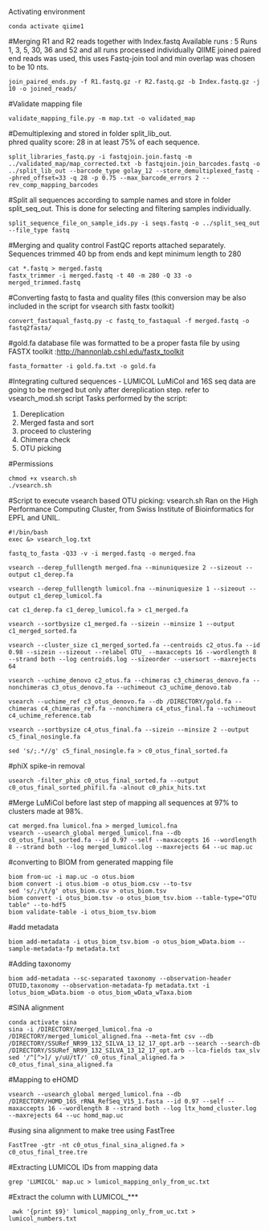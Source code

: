 
Activating environment
```
conda activate qiime1
```
#Merging R1 and R2 reads together with Index.fastq
Available runs : 5 
Runs 1, 3, 5, 30, 36 and 52 and all runs processed individually
QIIME joined paired end reads was used, this uses Fastq-join tool and min overlap was chosen to be 10 nts. 

```
join_paired_ends.py -f R1.fastq.gz -r R2.fastq.gz -b Index.fastq.gz -j 10 -o joined_reads/
```

#Validate mapping file
```
validate_mapping_file.py -m map.txt -o validated_map
```
#Demultiplexing and stored in folder split_lib_out.\
 phred quality score: 28 in at least 75% of each sequence.
```
split_libraries_fastq.py -i fastqjoin.join.fastq -m ../validated_map/map_corrected.txt -b fastqjoin.join_barcodes.fastq -o ../split_lib_out --barcode_type golay_12 --store_demultiplexed_fastq --phred_offset=33 -q 28 -p 0.75 --max_barcode_errors 2 --rev_comp_mapping_barcodes
```
#Split all sequences according to sample names and store in folder split_seq_out. This is done for selecting and filtering samples individually.

```
split_sequence_file_on_sample_ids.py -i seqs.fastq -o ../split_seq_out  --file_type fastq
```

#Merging and quality control
FastQC reports attached separately. Sequences trimmed 40 bp from ends and kept minimum length to 280
```
cat *.fastq > merged.fastq
fastx_trimmer -i merged.fastq -t 40 -m 280 -Q 33 -o merged_trimmed.fastq
```
#Converting fastq to fasta and quality files (this conversion may be also included in the script for vsearch sith fastx toolkit) 
```
convert_fastaqual_fastq.py -c fastq_to_fastaqual -f merged.fastq -o fastq2fasta/ 
```
#gold.fa database file was formatted to be a proper fasta file by using FASTX toolkit :http://hannonlab.cshl.edu/fastx_toolkit
```
fasta_formatter -i gold.fa.txt -o gold.fa
```

#Integrating cultured sequences - LUMICOL
LuMiCol and 16S seq data are going to be merged but only after dereplication step. refer to vsearch_mod.sh script
Tasks performed by the script:
1. Dereplication
2. Merged fasta and sort
3. proceed to clustering
4. Chimera check
5. OTU picking

#Permissions
```
chmod +x vsearch.sh 
./vsearch.sh 
```
#Script to execute vsearch based OTU picking: vsearch.sh 
Ran on the High Performance Computing Cluster, from Swiss Institute of Bioinformatics for EPFL and UNIL.
```
#!/bin/bash
exec &> vsearch_log.txt

fastq_to_fasta -Q33 -v -i merged.fastq -o merged.fna 

vsearch --derep_fulllength merged.fna --minuniquesize 2 --sizeout --output c1_derep.fa 

vsearch --derep_fulllength lumicol.fna --minuniquesize 1 --sizeout --output c1_derep_lumicol.fa

cat c1_derep.fa c1_derep_lumicol.fa > c1_merged.fa

vsearch --sortbysize c1_merged.fa --sizein --minsize 1 --output c1_merged_sorted.fa

vsearch --cluster_size c1_merged_sorted.fa --centroids c2_otus.fa --id 0.98 --sizein --sizeout --relabel OTU_ --maxaccepts 16 --wordlength 8 --strand both --log centroids.log --sizeorder --usersort --maxrejects 64

vsearch --uchime_denovo c2_otus.fa --chimeras c3_chimeras_denovo.fa --nonchimeras c3_otus_denovo.fa --uchimeout c3_uchime_denovo.tab

vsearch --uchime_ref c3_otus_denovo.fa --db /DIRECTORY/gold.fa --chimeras c4_chimeras_ref.fa --nonchimera c4_otus_final.fa --uchimeout c4_uchime_reference.tab

vsearch --sortbysize c4_otus_final.fa --sizein --minsize 2 --output c5_final_nosingle.fa

sed 's/;.*//g' c5_final_nosingle.fa > c0_otus_final_sorted.fa
```
#phiX spike-in removal
```
usearch -filter_phix c0_otus_final_sorted.fa --output c0_otus_final_sorted_phifil.fa -alnout c0_phix_hits.txt
```
#Merge LuMiCol before last step of mapping all sequences at 97% to clusters made at 98%.
```
cat merged.fna lumicol.fna > merged_lumicol.fna
vsearch --usearch_global merged_lumicol.fna --db c0_otus_final_sorted.fa --id 0.97 --self --maxaccepts 16 --wordlength 8 --strand both --log merged_lumicol.log --maxrejects 64 --uc map.uc
```

#converting to BIOM from generated mapping file 
```
biom from-uc -i map.uc -o otus.biom
biom convert -i otus.biom -o otus_biom.csv --to-tsv
sed 's/;/\t/g' otus_biom.csv > otus_biom.tsv
biom convert -i otus_biom.tsv -o otus_biom_tsv.biom --table-type="OTU table" --to-hdf5
biom validate-table -i otus_biom_tsv.biom 
```
#add metadata
```
biom add-metadata -i otus_biom_tsv.biom -o otus_biom_wData.biom --sample-metadata-fp metadata.txt 
```
#Adding taxonomy
```
biom add-metadata --sc-separated taxonomy --observation-header OTUID,taxonomy --observation-metadata-fp metadata.txt -i lotus_biom_wData.biom -o otus_biom_wData_wTaxa.biom
```

#SINA alignment
```
conda activate sina
sina -i /DIRECTORY/merged_lumicol.fna -o /DIRECTORY/merged_lumicol_aligned.fna --meta-fmt csv --db /DIRECTORY/SSURef_NR99_132_SILVA_13_12_17_opt.arb --search --search-db /DIRECTORY/SSURef_NR99_132_SILVA_13_12_17_opt.arb --lca-fields tax_slv
sed '/^[^>]/ y/uU/tT/' c0_otus_final_aligned.fa > c0_otus_final_sina_aligned.fa

```
#Mapping to eHOMD 
```
vsearch --usearch_global merged_lumicol.fna --db /DIRECTORY/HOMD_16S_rRNA_RefSeq_V15_1.fasta --id 0.97 --self --maxaccepts 16 --wordlength 8 --strand both --log ltx_homd_cluster.log --maxrejects 64 --uc homd_map.uc
```

#using sina alignment to make tree using FastTree
```
FastTree -gtr -nt c0_otus_final_sina_aligned.fa > c0_otus_final_tree.tre
```

#Extracting LUMICOL IDs from mapping data
```
grep 'LUMICOL' map.uc > lumicol_mapping_only_from_uc.txt 
```
#Extract the column with LUMICOL_*** 
```
 awk '{print $9}' lumicol_mapping_only_from_uc.txt > lumicol_numbers.txt
```


